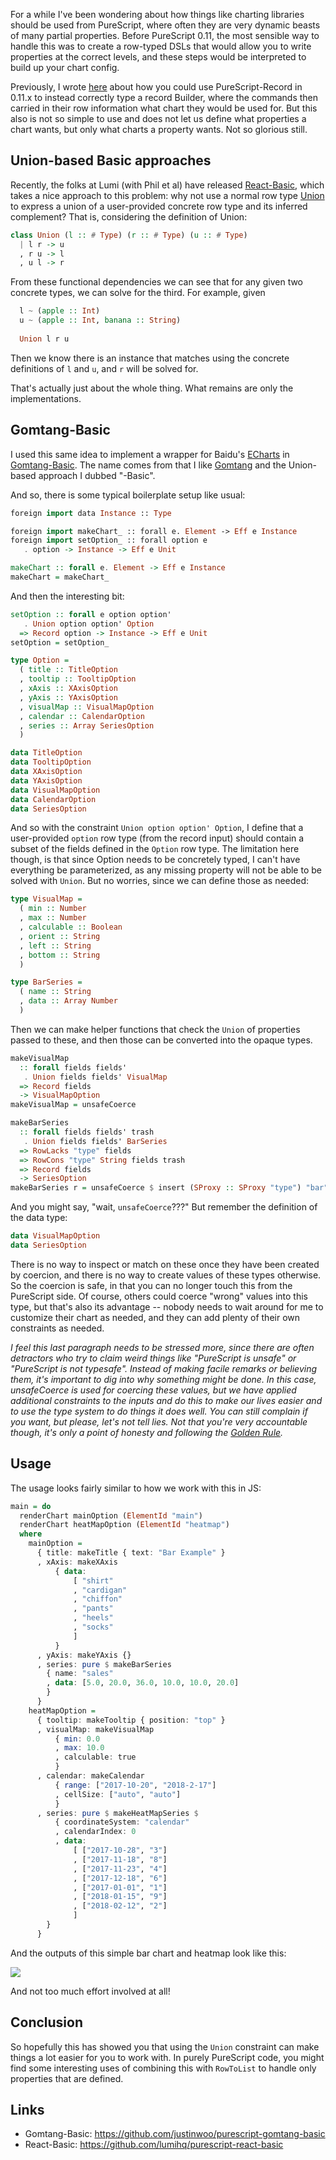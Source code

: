 For a while I've been wondering about how things like charting libraries should be used from PureScript, where often they are very dynamic beasts of many partial properties. Before PureScript 0.11, the most sensible way to handle this was to create a row-typed DSLs that would allow you to write properties at the correct levels, and these steps would be interpreted to build up your chart config.

Previously, I wrote [here](https://qiita.com/kimagure/items/fd05ad13ee8def0fb4ed) about how you could use PureScript-Record in 0.11.x to instead correctly type a record Builder, where the commands then carried in their row information what chart they would be used for. But this also is not so simple to use and does not let us define what properties a chart wants, but only what charts a property wants. Not so glorious still.

## Union-based Basic approaches

Recently, the folks at Lumi (with Phil et al) have released [React-Basic](https://github.com/lumihq/purescript-react-basic), which takes a nice approach to this problem: why not use a normal row type [Union](https://pursuit.purescript.org/builtins/docs/Prim#t:Union) to express a union of a user-provided concrete row type and its inferred complement? That is, considering the definition of Union:

```hs
class Union (l :: # Type) (r :: # Type) (u :: # Type)
  | l r -> u
  , r u -> l
  , u l -> r
```

From these functional dependencies we can see that for any given two concrete types, we can solve for the third. For example, given

```hs
  l ~ (apple :: Int)
  u ~ (apple :: Int, banana :: String)
  
  Union l r u
```

Then we know there is an instance that matches using the concrete definitions of `l` and `u`, and `r` will be solved for.

That's actually just about the whole thing. What remains are only the implementations.

## Gomtang-Basic

I used this same idea to implement a wrapper for Baidu's [ECharts](http://echarts.baidu.com/) in [Gomtang-Basic](https://github.com/justinwoo/purescript-gomtang-basic). The name comes from that I like [Gomtang](https://en.wikipedia.org/wiki/Gomguk) and the Union-based approach I dubbed "-Basic".

And so, there is some typical boilerplate setup like usual:

```hs
foreign import data Instance :: Type

foreign import makeChart_ :: forall e. Element -> Eff e Instance
foreign import setOption_ :: forall option e
   . option -> Instance -> Eff e Unit 

makeChart :: forall e. Element -> Eff e Instance
makeChart = makeChart_
```

And then the interesting bit:

```hs
setOption :: forall e option option'
   . Union option option' Option
  => Record option -> Instance -> Eff e Unit
setOption = setOption_

type Option =
  ( title :: TitleOption
  , tooltip :: TooltipOption
  , xAxis :: XAxisOption
  , yAxis :: YAxisOption
  , visualMap :: VisualMapOption
  , calendar :: CalendarOption
  , series :: Array SeriesOption
  )

data TitleOption
data TooltipOption
data XAxisOption
data YAxisOption
data VisualMapOption
data CalendarOption
data SeriesOption
```

And so with the constraint `Union option option' Option`, I define that a user-provided `option` row type (from the record input) should contain a subset of the fields defined in the `Option` row type. The limitation here though, is that since Option needs to be concretely typed, I can't have everything be parameterized, as any missing property will not be able to be solved with `Union`. But no worries, since we can define those as needed:

```hs
type VisualMap =
  ( min :: Number
  , max :: Number
  , calculable :: Boolean
  , orient :: String
  , left :: String
  , bottom :: String
  )

type BarSeries =
  ( name :: String
  , data :: Array Number
  )
```

Then we can make helper functions that check the `Union` of properties passed to these, and then those can be converted into the opaque types.

```hs
makeVisualMap
  :: forall fields fields'
   . Union fields fields' VisualMap
  => Record fields
  -> VisualMapOption
makeVisualMap = unsafeCoerce

makeBarSeries
  :: forall fields fields' trash
   . Union fields fields' BarSeries
  => RowLacks "type" fields
  => RowCons "type" String fields trash
  => Record fields
  -> SeriesOption
makeBarSeries r = unsafeCoerce $ insert (SProxy :: SProxy "type") "bar" r
```

And you might say, "wait, `unsafeCoerce`???" But remember the definition of the data type:

```hs
data VisualMapOption
data SeriesOption
```

There is no way to inspect or match on these once they have been created by coercion, and there is no way to create values of these types otherwise. So the coercion is safe, in that you can no longer touch this from the PureScript side. Of course, others could coerce "wrong" values into this type, but that's also its advantage -- nobody needs to wait around for me to customize their chart as needed, and they can add plenty of their own constraints as needed.

*I feel this last paragraph needs to be stressed more, since there are often detractors who try to claim weird things like "PureScript is unsafe" or "PureScript is not typesafe". Instead of making facile remarks or believing them, it's important to dig into why something might be done. In this case, unsafeCoerce is used for coercing these values, but we have applied additional constraints to the inputs and do this to make our lives easier and to use the type system to do things it does well. You can still complain if you want, but please, let's not tell lies. Not that you're very accountable though, it's only a point of honesty and following the [Golden Rule](https://en.wikipedia.org/wiki/Golden_Rule).*

## Usage

The usage looks fairly similar to how we work with this in JS:

```hs
main = do
  renderChart mainOption (ElementId "main")
  renderChart heatMapOption (ElementId "heatmap")
  where
    mainOption =
      { title: makeTitle { text: "Bar Example" }
      , xAxis: makeXAxis
          { data:
              [ "shirt"
              , "cardigan"
              , "chiffon"
              , "pants"
              , "heels"
              , "socks"
              ]
          }
      , yAxis: makeYAxis {}
      , series: pure $ makeBarSeries
        { name: "sales"
        , data: [5.0, 20.0, 36.0, 10.0, 10.0, 20.0]
        }
      }
    heatMapOption =
      { tooltip: makeTooltip { position: "top" }
      , visualMap: makeVisualMap
          { min: 0.0
          , max: 10.0
          , calculable: true
          }
      , calendar: makeCalendar
          { range: ["2017-10-20", "2018-2-17"]
          , cellSize: ["auto", "auto"]
          }
      , series: pure $ makeHeatMapSeries $
          { coordinateSystem: "calendar"
          , calendarIndex: 0
          , data:
              [ ["2017-10-28", "3"]
              , ["2017-11-18", "8"]
              , ["2017-11-23", "4"]
              , ["2017-12-18", "6"]
              , ["2017-01-01", "1"]
              , ["2018-01-15", "9"]
              , ["2018-02-12", "2"]
              ]
        }
      }
```

And the outputs of this simple bar chart and heatmap look like this:

![](https://i.imgur.com/1Iess2J.png)

And not too much effort involved at all!

## Conclusion

So hopefully this has showed you that using the `Union` constraint can make things a lot easier for you to work with. In purely PureScript code, you might find some interesting uses of combining this with `RowToList` to handle only properties that are defined.

## Links

* Gomtang-Basic: https://github.com/justinwoo/purescript-gomtang-basic
* React-Basic: https://github.com/lumihq/purescript-react-basic
